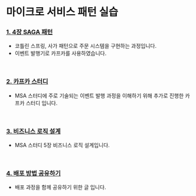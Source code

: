 # 마이크로 서비스 패턴 실습

### [1. 4장 SAGA 패턴](https://github.com/daaaang/shein/tree/main/saga-pattern)
- 코틀린 스프링, 사가 패턴으로 주문 시스템을 구현하는 과정입니다.
- 이벤트 발행기로 카프카를 사용하였습니다.

<br/>

### [2. 카프카 스터디](https://github.com/daaaang/shein/tree/main/kafka)
- MSA 스터디에 주로 기술되는 이벤트 발행 과정을 이해하기 위해 추가로 진행한 카프카 스터디 입니다.

<br/>

### [3. 비즈니스 로직 설계](https://gose-kose.tistory.com/135)
- MSA 스터디 5장 비즈니스 로직 설계입니다.

<br/>

### [4. 배포 방법 공유하기](https://gose-kose.tistory.com/137)
- 배포 과정을 함께 공유하기 위한 글 입니다.
